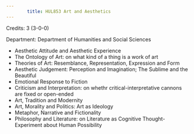 ```yaml
---
        title: HUL853 Art and Aesthetics
---
```

Credits: 3 (3-0-0)

Department: Department of Humanities and Social Sciences


- Aesthetic Attitude and Aesthetic Experience
- The Ontology of Art: on what kind of a thing is a work of art
- Theories of Art: Resemblance, Representation, Expression and Form
- Aesthetic Judgement: Perception and Imagination; The Sublime and the Beautiful
- Emotional Response to Fiction
- Criticism and Interpretation: on whethr critical-interpretative cannons are fixed or open-ended
- Art, Tradition and Modernity
- Art, Morality and Politics: Art as Ideology
- Metaphor, Narrative and Fictionality
- Philosophy and Literature: on Literature as Cognitive Thought-Experiment about Human Possibility